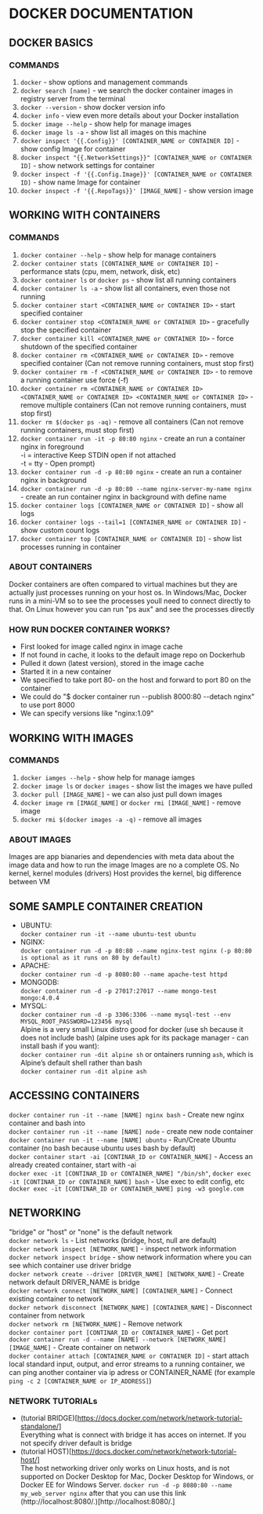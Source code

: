 # DOCKER DOCUMENTATION

## DOCKER BASICS
### COMMANDS
1. `docker` - show options and management commands<br>
2. `docker search [name]` - we search the docker container images in registry server from the terminal<br>
3. `docker --version` - show docker version info<br>
4. `docker info` - view even more details about your Docker installation<br>
5. `docker image --help` - show help for manage images<br>
6. `docker image ls -a` - show list all images on this machine<br>
7. `docker inspect '{{.Config}}' [CONTAINER_NAME or CONTAINER ID]` - show config Image for container
8. `docker inspect "{{.NetworkSettings}}" [CONTAINER_NAME or CONTAINER ID]` - show network settings for container
9. `docker inspect -f '{{.Config.Image}}' [CONTAINER_NAME or CONTAINER ID]` - show name Image for container
10. `docker inspect -f '{{.RepoTags}}' [IMAGE_NAME]` - show version image
   
## WORKING WITH CONTAINERS
### COMMANDS
1. `docker container --help` - show help for manage containers<br>
2. `docker container stats [CONTAINER_NAME or CONTAINER ID]` - performance stats (cpu, mem, network, disk, etc)<br>
3. `docker container ls` or `docker ps` - show list all running containers<br>
4. `docker container ls -a` - show list all containers, even those not running<br>
5.  `docker container start <CONTAINER_NAME or CONTAINER ID>` - start specified container<br>
6. `docker container stop <CONTAINER_NAME or CONTAINER ID>` - gracefully stop the specified container<br>
7. `docker container kill <CONTAINER_NAME or CONTAINER ID>` - force shutdown of the specified container<br>
8. `docker container rm <CONTAINER_NAME or CONTAINER ID>` - remove specified container (Can not remove running containers, must stop first)<br>
9.  `docker container rm -f <CONTAINER_NAME or CONTAINER ID>` - to remove a running container use force (-f)<br>
10. `docker container rm <CONTAINER_NAME or CONTAINER ID> <CONTAINER_NAME or CONTAINER ID> <CONTAINER_NAME or CONTAINER ID>` - remove multiple containers (Can not remove running containers, must stop first)<br>
11. `docker rm $(docker ps -aq)` - remove all containers (Can not remove running containers, must stop first)
12. `docker container run -it -p 80:80 nginx` - create an run a container nginx in foreground<br>
    -i = interactive Keep STDIN open if not attached<br>
    -t = tty - Open prompt)<br>
13. `docker container run -d -p 80:80 nginx` - create an run a container nginx in background<br>
14. `docker container run -d -p 80:80 --name nginx-server-my-name nginx` - create an run container nginx in background with define name<br>
15. `docker container logs [CONTAINER_NAME or CONTAINER ID]` - show all logs<br>
16. `docker container logs --tail=1 [CONTAINER_NAME or CONTAINER ID]` - show custom count logs<br>
17. `docker container top [CONTAINER_NAME or CONTAINER ID]` - show list processes running in container<br>

### ABOUT CONTAINERS
Docker containers are often compared to virtual machines but they are actually just processes running on your host os. In Windows/Mac, Docker runs in a mini-VM so to see the processes youll need to connect directly to that. On Linux however you can run "ps aux" and see the processes directly
    
### HOW RUN DOCKER CONTAINER WORKS?
- First looked for image called nginx in image cache
- If not found in cache, it looks to the default image repo on Dockerhub
- Pulled it down (latest version), stored in the image cache
- Started it in a new container
- We specified to take port 80- on the host and forward to port 80 on the container
- We could do "$ docker container run --publish 8000:80 --detach nginx" to use port 8000
- We can specify versions like "nginx:1.09"
   
## WORKING WITH IMAGES
### COMMANDS
1. `docker iamges --help` - show help for manage iamges<br>
2. `docker image ls` or `docker images` - show list the images we have pulled<br>
3. `docker pull [IMAGE_NAME]` - we can also just pull down images<br>
4. `docker image rm [IMAGE_NAME]` or `docker rmi [IMAGE_NAME]` - remove image<br>
5. `docker rmi $(docker images -a -q)` - remove all images<br>

### ABOUT IMAGES
Images are app bianaries and dependencies with meta data about the image data and how to run the image
Images are no a complete OS. No kernel, kernel modules (drivers)
Host provides the kernel, big difference between VM

## SOME SAMPLE CONTAINER CREATION
- UBUNTU:<br>
`docker container run -it --name ubuntu-test ubuntu`<br>
- NGINX:<br>
`docker container run -d -p 80:80 --name nginx-test nginx (-p 80:80 is optional as it runs on 80 by default)`<br>
- APACHE:<br>
`docker container run -d -p 8080:80 --name apache-test httpd`<br>
- MONGODB:<br>
`docker container run -d -p 27017:27017 --name mongo-test mongo:4.0.4`<br>
- MYSQL:<br>
`docker container run -d -p 3306:3306 --name mysql-test --env MYSQL_ROOT_PASSWORD=123456 mysql`<br>
Alpine is a very small Linux distro good for docker (use sh because it does not include bash) (alpine uses apk for its package manager - can install bash if you want):<br>
`docker container run -dit alpine sh` or ontainers running `ash`, which is Alpine’s default shell rather than bash<br>
`docker container run -dit alpine ash`

## ACCESSING CONTAINERS
`docker container run -it --name [NAME] nginx bash` - Create new nginx container and bash into<br>
`docker container run -it --name [NAME] node` - create new node container<br>
`docker container run -it --name [NAME] ubuntu` - Run/Create Ubuntu container (no bash because ubuntu uses bash by default)<br>
`docker container start -ai [CONTINAR_ID or CONTAINER_NAME]` - Access an already created container, start with -ai<br>
`docker exec -it [CONTINAR_ID or CONTAINER_NAME] "/bin/sh"`, `docker exec -it [CONTINAR_ID or CONTAINER_NAME] bash` - Use exec to edit config, etc
`docker exec -it [CONTINAR_ID or CONTAINER_NAME] ping -w3 google.com`<br>

## NETWORKING
"bridge" or "host" or "none" is the default network<br>
`docker network ls` - List networks (bridge, host, null are default)<br>
`docker network inspect [NETWORK_NAME]` - inspect network information<br>
`docker network inspect bridge` - show network information where you can see which container use driver bridge<br>
`docker network create --driver [DRIVER_NAME] [NETWORK_NAME]` - Create network default DRIVER_NAME is bridge<br>
`docker network connect [NETWORK_NAME] [CONTAINER_NAME]` - Connect existing container to network<br>
`docker network disconnect [NETWORK_NAME] [CONTAINER_NAME]` - Disconnect container from network<br>
`docker network rm [NETWORK_NAME]` - Remove network<br>
`docker container port [CONTINAR_ID or CONTAINER_NAME]` - Get port<br>
`docker container run -d --name [NAME] --network [NETWORK_NAME] [IMAGE_NAME]` - Create container on network<br>
`docker container attach [CONTAINER_NAME or CONTAINER ID]` - start attach local standard input, output, and error streams to a running container, we can ping another container via ip adress or CONTAINER_NAME (for example `ping -c 2 [CONTAINER_NAME or IP_ADDRESS]`)<br>

### NETWORK TUTORIALs
- (tutorial BRIDGE)[https://docs.docker.com/network/network-tutorial-standalone/]<br>
  Everything what is connect with bridge it has acces on internet. If you not specify driver default is bridge<br>
- (tutorial HOST)[https://docs.docker.com/network/network-tutorial-host/]<br>
  The host networking driver only works on Linux hosts, and is not supported on Docker Desktop for Mac, Docker Desktop for Windows, or Docker EE for Windows Server. `docker run -d -p 8080:80 --name my_web_server nginx` after that you can use this link (http://localhost:8080/.)[http://localhost:8080/.]
  
